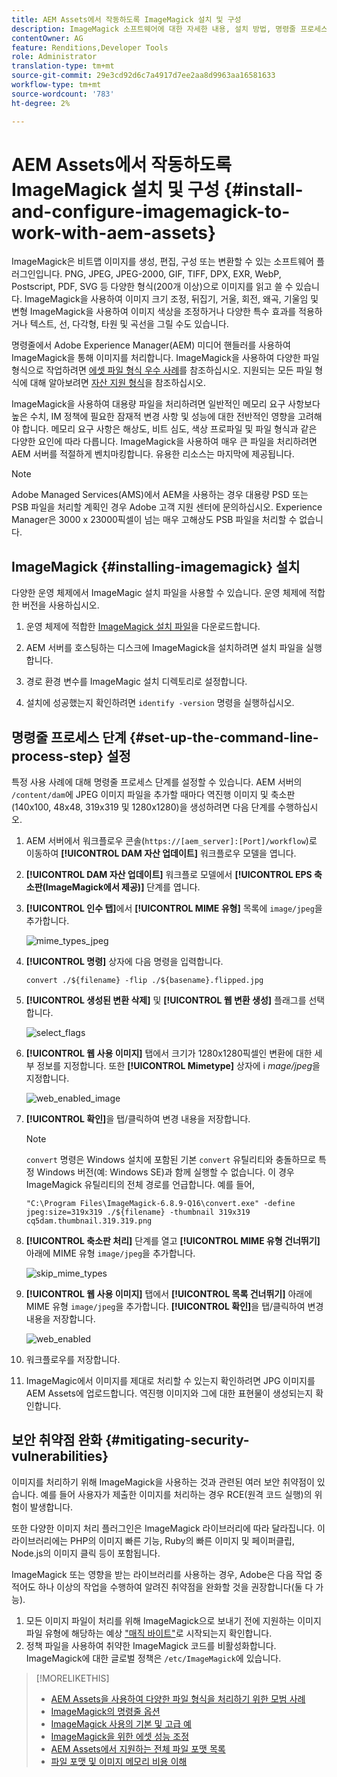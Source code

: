 ```yaml
---
title: AEM Assets에서 작동하도록 ImageMagick 설치 및 구성
description: ImageMagick 소프트웨어에 대한 자세한 내용, 설치 방법, 명령줄 프로세스 단계 설정, 이미지 축소판 편집, 작성 및 생성 방법 등을 살펴볼 수 있습니다.
contentOwner: AG
feature: Renditions,Developer Tools
role: Administrator
translation-type: tm+mt
source-git-commit: 29e3cd92d6c7a4917d7ee2aa8d9963aa16581633
workflow-type: tm+mt
source-wordcount: '783'
ht-degree: 2%

---
```



# AEM Assets에서 작동하도록 ImageMagick 설치 및 구성 {#install-and-configure-imagemagick-to-work-with-aem-assets}

ImageMagick은 비트맵 이미지를 생성, 편집, 구성 또는 변환할 수 있는 소프트웨어 플러그인입니다. PNG, JPEG, JPEG-2000, GIF, TIFF, DPX, EXR, WebP, Postscript, PDF, SVG 등 다양한 형식(200개 이상)으로 이미지를 읽고 쓸 수 있습니다. ImageMagick을 사용하여 이미지 크기 조정, 뒤집기, 거울, 회전, 왜곡, 기울임 및 변형 ImageMagick을 사용하여 이미지 색상을 조정하거나 다양한 특수 효과를 적용하거나 텍스트, 선, 다각형, 타원 및 곡선을 그릴 수도 있습니다.

명령줄에서 Adobe Experience Manager(AEM) 미디어 핸들러를 사용하여 ImageMagick을 통해 이미지를 처리합니다. ImageMagick을 사용하여 다양한 파일 형식으로 작업하려면 [에셋 파일 형식 우수 사례](assets-file-format-best-practices.md)를 참조하십시오. 지원되는 모든 파일 형식에 대해 알아보려면 [자산 지원 형식](assets-formats.md)을 참조하십시오.

ImageMagick을 사용하여 대용량 파일을 처리하려면 일반적인 메모리 요구 사항보다 높은 수치, IM 정책에 필요한 잠재적 변경 사항 및 성능에 대한 전반적인 영향을 고려해야 합니다. 메모리 요구 사항은 해상도, 비트 심도, 색상 프로파일 및 파일 형식과 같은 다양한 요인에 따라 다릅니다. ImageMagick을 사용하여 매우 큰 파일을 처리하려면 AEM 서버를 적절하게 벤치마킹합니다. 유용한 리소스는 마지막에 제공됩니다.

>[!NOTE]
>
>Adobe Managed Services(AMS)에서 AEM을 사용하는 경우 대용량 PSD 또는 PSB 파일을 처리할 계획인 경우 Adobe 고객 지원 센터에 문의하십시오. Experience Manager은 3000 x 23000픽셀이 넘는 매우 고해상도 PSB 파일을 처리할 수 없습니다.

## ImageMagick {#installing-imagemagick} 설치

다양한 운영 체제에서 ImageMagic 설치 파일을 사용할 수 있습니다. 운영 체제에 적합한 버전을 사용하십시오.

1. 운영 체제에 적합한 [ImageMagick 설치 파일](https://www.imagemagick.org/script/download.php)을 다운로드합니다.
1. AEM 서버를 호스팅하는 디스크에 ImageMagick을 설치하려면 설치 파일을 실행합니다.

1. 경로 환경 변수를 ImageMagic 설치 디렉토리로 설정합니다.
1. 설치에 성공했는지 확인하려면 `identify -version` 명령을 실행하십시오.

## 명령줄 프로세스 단계 {#set-up-the-command-line-process-step} 설정

특정 사용 사례에 대해 명령줄 프로세스 단계를 설정할 수 있습니다. AEM 서버의 `/content/dam`에 JPEG 이미지 파일을 추가할 때마다 역진행 이미지 및 축소판(140x100, 48x48, 319x319 및 1280x1280)을 생성하려면 다음 단계를 수행하십시오.

1. AEM 서버에서 워크플로우 콘솔(`https://[aem_server]:[Port]/workflow`)로 이동하여 **[!UICONTROL DAM 자산 업데이트]** 워크플로우 모델을 엽니다.
1. **[!UICONTROL DAM 자산 업데이트]** 워크플로 모델에서 **[!UICONTROL EPS 축소판(ImageMagick에서 제공)]** 단계를 엽니다.
1. **[!UICONTROL 인수 탭]**&#x200B;에서 **[!UICONTROL MIME 유형]** 목록에 `image/jpeg`을 추가합니다.

   ![mime_types_jpeg](assets/mime_types_jpeg.png)

1. **[!UICONTROL 명령]** 상자에 다음 명령을 입력합니다.

   `convert ./${filename} -flip ./${basename}.flipped.jpg`

1. **[!UICONTROL 생성된 변환 삭제]** 및 **[!UICONTROL 웹 변환 생성]** 플래그를 선택합니다.

   ![select_flags](assets/select_flags.png)

1. **[!UICONTROL 웹 사용 이미지]** 탭에서 크기가 1280x1280픽셀인 변환에 대한 세부 정보를 지정합니다. 또한 **[!UICONTROL Mimetype]** 상자에 i *mage/jpeg*&#x200B;을 지정합니다.

   ![web_enabled_image](assets/web_enabled_image.png)

1. **[!UICONTROL 확인]**&#x200B;을 탭/클릭하여 변경 내용을 저장합니다.

   >[!NOTE]
   >
   >`convert` 명령은 Windows 설치에 포함된 기본 `convert` 유틸리티와 충돌하므로 특정 Windows 버전(예: Windows SE)과 함께 실행할 수 없습니다. 이 경우 ImageMagick 유틸리티의 전체 경로를 언급합니다. 예를 들어,
   >
   >`"C:\Program Files\ImageMagick-6.8.9-Q16\convert.exe" -define jpeg:size=319x319 ./${filename} -thumbnail 319x319 cq5dam.thumbnail.319.319.png`

1. **[!UICONTROL 축소판 처리]** 단계를 열고 **[!UICONTROL MIME 유형 건너뛰기]** 아래에 MIME 유형 `image/jpeg`을 추가합니다.

   ![skip_mime_types](assets/skip_mime_types.png)

1. **[!UICONTROL 웹 사용 이미지]** 탭에서 **[!UICONTROL 목록 건너뛰기]** 아래에 MIME 유형 `image/jpeg`을 추가합니다. **[!UICONTROL 확인]**&#x200B;을 탭/클릭하여 변경 내용을 저장합니다.

   ![web_enabled](assets/web_enabled.png)

1. 워크플로우를 저장합니다.
1. ImageMagic에서 이미지를 제대로 처리할 수 있는지 확인하려면 JPG 이미지를 AEM Assets에 업로드합니다. 역진행 이미지와 그에 대한 표현물이 생성되는지 확인합니다.

## 보안 취약점 완화 {#mitigating-security-vulnerabilities}

이미지를 처리하기 위해 ImageMagick을 사용하는 것과 관련된 여러 보안 취약점이 있습니다. 예를 들어 사용자가 제출한 이미지를 처리하는 경우 RCE(원격 코드 실행)의 위험이 발생합니다.

또한 다양한 이미지 처리 플러그인은 ImageMagick 라이브러리에 따라 달라집니다. 이 라이브러리에는 PHP의 이미지 빠른 기능, Ruby의 빠른 이미지 및 페이퍼클립, Node.js의 이미지 클릭 등이 포함됩니다.

ImageMagick 또는 영향을 받는 라이브러리를 사용하는 경우, Adobe은 다음 작업 중 적어도 하나 이상의 작업을 수행하여 알려진 취약점을 완화할 것을 권장합니다(둘 다 가능).

1. 모든 이미지 파일이 처리를 위해 ImageMagick으로 보내기 전에 지원하는 이미지 파일 유형에 해당하는 예상 [&quot;매직 바이트&quot;](https://en.wikipedia.org/wiki/List_of_file_signatures)로 시작되는지 확인합니다.
1. 정책 파일을 사용하여 취약한 ImageMagick 코드를 비활성화합니다. ImageMagick에 대한 글로벌 정책은 `/etc/ImageMagick`에 있습니다.

>[!MORELIKETHIS]
>
>* [AEM Assets을 사용하여 다양한 파일 형식을 처리하기 위한 모범 사례](assets-file-format-best-practices.md)
>* [ImageMagick의 명령줄 옵션](https://www.imagemagick.org/script/command-line-options.php)
>* [ImageMagick 사용의 기본 및 고급 예](https://www.imagemagick.org/Usage/)
>* [ImageMagick을 위한 에셋 성능 조정](performance-tuning-guidelines.md)
>* [AEM Assets에서 지원하는 전체 파일 포맷 목록](assets-formats.md)
>* [파일 포맷 및 이미지 메모리 비용 이해](https://www.scantips.com/basics1d.html)

